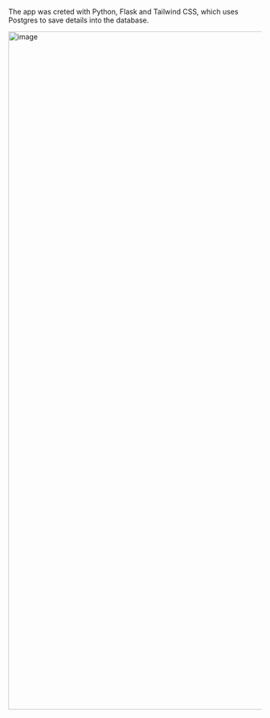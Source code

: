 The app was creted with Python, Flask and Tailwind CSS, which uses Postgres to save details into the database.


<img width="1348" alt="image" src="https://github.com/user-attachments/assets/5f10ed74-2b30-445b-96f3-c0c0fea24df6">

